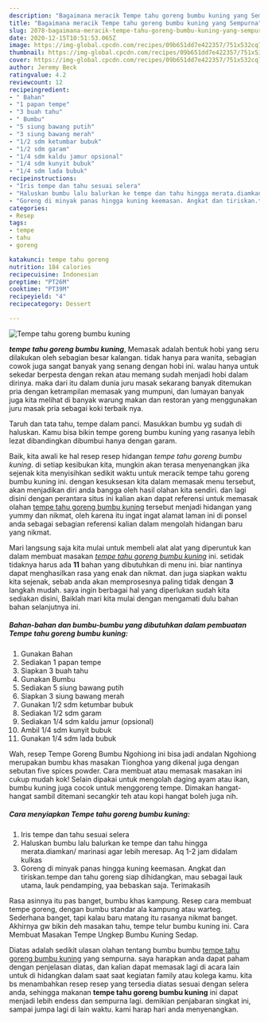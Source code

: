 ```yaml
---
description: "Bagaimana meracik Tempe tahu goreng bumbu kuning yang Sempurna"
title: "Bagaimana meracik Tempe tahu goreng bumbu kuning yang Sempurna"
slug: 2078-bagaimana-meracik-tempe-tahu-goreng-bumbu-kuning-yang-sempurna
date: 2020-12-15T10:51:53.065Z
image: https://img-global.cpcdn.com/recipes/09b651dd7e422357/751x532cq70/tempe-tahu-goreng-bumbu-kuning-foto-resep-utama.jpg
thumbnail: https://img-global.cpcdn.com/recipes/09b651dd7e422357/751x532cq70/tempe-tahu-goreng-bumbu-kuning-foto-resep-utama.jpg
cover: https://img-global.cpcdn.com/recipes/09b651dd7e422357/751x532cq70/tempe-tahu-goreng-bumbu-kuning-foto-resep-utama.jpg
author: Jeremy Beck
ratingvalue: 4.2
reviewcount: 12
recipeingredient:
- " Bahan"
- "1 papan tempe"
- "3 buah tahu"
- " Bumbu"
- "5 siung bawang putih"
- "3 siung bawang merah"
- "1/2 sdm ketumbar bubuk"
- "1/2 sdm garam"
- "1/4 sdm kaldu jamur opsional"
- "1/4 sdm kunyit bubuk"
- "1/4 sdm lada bubuk"
recipeinstructions:
- "Iris tempe dan tahu sesuai selera"
- "Haluskan bumbu lalu balurkan ke tempe dan tahu hingga merata.diamkan/ marinasi agar lebih meresap. Aq 1-2 jam didalam kulkas"
- "Goreng di minyak panas hingga kuning keemasan. Angkat dan tiriskan.tempe dan tahu goreng siap dihidangkan, mau sebagai lauk utama, lauk pendamping, yaa bebaskan saja. Terimakasih"
categories:
- Resep
tags:
- tempe
- tahu
- goreng

katakunci: tempe tahu goreng 
nutrition: 184 calories
recipecuisine: Indonesian
preptime: "PT26M"
cooktime: "PT39M"
recipeyield: "4"
recipecategory: Dessert

---
```



![Tempe tahu goreng bumbu kuning](https://img-global.cpcdn.com/recipes/09b651dd7e422357/751x532cq70/tempe-tahu-goreng-bumbu-kuning-foto-resep-utama.jpg)

<b><i>tempe tahu goreng bumbu kuning</i></b>, Memasak adalah bentuk hobi yang seru dilakukan oleh sebagian besar kalangan. tidak hanya para wanita, sebagian cowok juga sangat banyak yang senang dengan hobi ini. walau hanya untuk sekedar berpesta dengan rekan atau memang sudah menjadi hobi dalam dirinya. maka dari itu dalam dunia juru masak sekarang banyak ditemukan pria dengan ketrampilan memasak yang mumpuni, dan lumayan banyak juga kita melihat di banyak warung makan dan restoran yang menggunakan juru masak pria sebagai koki terbaik nya.

Taruh dan tata tahu, tempe dalam panci. Masukkan bumbu yg sudah di haluskan. Kamu bisa bikin tempe goreng bumbu kuning yang rasanya lebih lezat dibandingkan dibumbui hanya dengan garam.

Baik, kita awali ke hal resep resep hidangan <i>tempe tahu goreng bumbu kuning</i>. di setiap kesibukan kita, mungkin akan terasa menyenangkan jika sejenak kita menyisihkan sedikit waktu untuk meracik tempe tahu goreng bumbu kuning ini. dengan kesuksesan kita dalam memasak menu tersebut, akan menjadikan diri anda bangga oleh hasil olahan kita sendiri. dan lagi disini dengan perantara situs ini kalian akan dapat referensi untuk memasak olahan <u>tempe tahu goreng bumbu kuning</u> tersebut menjadi hidangan yang yummy dan nikmat, oleh karena itu ingat ingat alamat laman ini di ponsel anda sebagai sebagian referensi kalian dalam mengolah hidangan baru yang nikmat.


Mari langsung saja kita mulai untuk membeli alat alat yang diperuntuk kan dalam membuat masakan <u><i>tempe tahu goreng bumbu kuning</i></u> ini. setidak tidaknya harus ada <b>11</b> bahan yang dibutuhkan di menu ini. biar nantinya dapat menghasilkan rasa yang enak dan nikmat. dan juga siapkan waktu kita sejenak, sebab anda akan memprosesnya paling tidak dengan <b>3</b> langkah mudah. saya ingin berbagai hal yang diperlukan sudah kita sediakan disini, Baiklah mari kita mulai dengan mengamati dulu bahan bahan selanjutnya ini.

<!--inarticleads1-->

##### Bahan-bahan dan bumbu-bumbu yang dibutuhkan dalam pembuatan Tempe tahu goreng bumbu kuning:

1. Gunakan  Bahan
1. Sediakan 1 papan tempe
1. Siapkan 3 buah tahu
1. Gunakan  Bumbu
1. Sediakan 5 siung bawang putih
1. Siapkan 3 siung bawang merah
1. Gunakan 1/2 sdm ketumbar bubuk
1. Sediakan 1/2 sdm garam
1. Sediakan 1/4 sdm kaldu jamur (opsional)
1. Ambil 1/4 sdm kunyit bubuk
1. Gunakan 1/4 sdm lada bubuk


Wah, resep Tempe Goreng Bumbu Ngohiong ini bisa jadi andalan Ngohiong merupakan bumbu khas masakan Tionghoa yang dikenal juga dengan sebutan five spices powder. Cara membuat atau memasak masakan ini cukup mudah kok! Selain dipakai untuk mengolah daging ayam atau ikan, bumbu kuning juga cocok untuk menggoreng tempe. Dimakan hangat-hangat sambil ditemani secangkir teh atau kopi hangat boleh juga nih. 

<!--inarticleads2-->

##### Cara menyiapkan Tempe tahu goreng bumbu kuning:

1. Iris tempe dan tahu sesuai selera
1. Haluskan bumbu lalu balurkan ke tempe dan tahu hingga merata.diamkan/ marinasi agar lebih meresap. Aq 1-2 jam didalam kulkas
1. Goreng di minyak panas hingga kuning keemasan. Angkat dan tiriskan.tempe dan tahu goreng siap dihidangkan, mau sebagai lauk utama, lauk pendamping, yaa bebaskan saja. Terimakasih


Rasa asinnya itu pas banget, bumbu khas kampung. Resep cara membuat tempe goreng, dengan bumbu standar ala kampung atau warteg. Sederhana banget, tapi kalau baru matang itu rasanya nikmat banget. Akhirnya gw bikin deh masakan tahu, tempe telur bumbu kuning ini. Cara Membuat Masakan Tempe Ungkep Bumbu Kuning Sedap. 

Diatas adalah sedikit ulasan olahan tentang bumbu bumbu <u>tempe tahu goreng bumbu kuning</u> yang sempurna. saya harapkan anda dapat paham dengan penjelasan diatas, dan kalian dapat memasak lagi di acara lain untuk di hidangkan dalam saat saat kegiatan family atau kolega kamu. kita bs menambahkan resep resep yang tersedia diatas sesuai dengan selera anda, sehingga makanan <b>tempe tahu goreng bumbu kuning</b> ini dapat menjadi lebih endess dan sempurna lagi. demikian penjabaran singkat ini, sampai jumpa lagi di lain waktu. kami harap hari anda menyenangkan.
